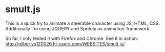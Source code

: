 smult.js
====================

This is a quick try to animate a steerable character using JS, HTML, CSS. Additionally I'm using JQUERY and Spritely
as animation-framework.

So far, I only tested it with Firefox and Chrome. See it in action:
http://gilber.vs120026.hl-users.com/WEBSITES/smult.js/

